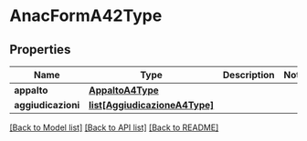 # AnacFormA42Type

## Properties
Name | Type | Description | Notes
------------ | ------------- | ------------- | -------------
**appalto** | [**AppaltoA4Type**](AppaltoA4Type.md) |  | 
**aggiudicazioni** | [**list[AggiudicazioneA4Type]**](AggiudicazioneA4Type.md) |  | 

[[Back to Model list]](../README.md#documentation-for-models) [[Back to API list]](../README.md#documentation-for-api-endpoints) [[Back to README]](../README.md)


